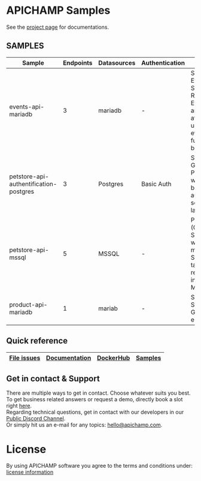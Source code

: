# APICHAMP Samples

See the [project page](https://docs.apichamp.com) for documentations.

## SAMPLES

| Sample                                 | Endpoints | Datasources | Authentication | Infos                                                                           |
|----------------------------------------|-----------|-------------|----------------|---------------------------------------------------------------------------------|
| events-api-mariadb                     | 3         | mariadb     | -              | Simple Event-Server. Retrieve Events and attend until the event is fully booked |
| petstore-api-authentification-postgres | 3         | Postgres    | Basic Auth     | Simple Get and Post with a basic auth security layer                            |
| petstore-api-mssql                     | 5         | MSSQL       | -              | Petstore (Get, Save) with multiple SQL table relations in MSSQL                 |
| product-api-mariadb                    | 1         | mariab      | -              | Single & Simple GET endpoint                                                    |

## Quick reference

| [File issues](https://github.com/apichamp-solutions/apichamp-samples/issues) | [Documentation](https://doc.apichamp.com/) | [DockerHub](https://hub.docker.com/r/apichamp/apichamp-core) | [Samples](https://github.com/apichamp-solutions/apichamp-samples) |
|------------------------------------------------------------------------------|--------------------------------------------|--------------------------------------------------------------|-------------------------------------------------------------------|

## Get in contact & Support

There are multiple ways to get in contact. Choose whatever suits you best. <br>
To get business related answers or request a demo, directly book a slot
right [here](https://calendly.com/apichamp/apichamp-online-meeting).<br>
Regarding technical questions, get in contact with our developers in
our [Public Discord Channel](https://discord.gg/5guHjSca).<br>
Or simply hit us an e-mail for any topics: [hello@apichamp.com](mailto://hello@apichamp.com).<br>

# License

By using APICHAMP software you agree to the terms and conditions
under: [license information](https://www.apichamp.com/terms)